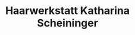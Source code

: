 ---
title: "Haarwerkstatt Katharina Scheininger"
url: /muenchen/haarwerkstatt-katharina-scheininger/
shop: Friseur
---